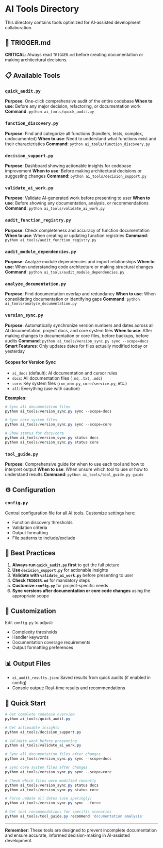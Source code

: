 # AI Tools Directory

This directory contains tools optimized for AI-assisted development collaboration.

## 🚨 TRIGGER.md
**CRITICAL**: Always read `TRIGGER.md` before creating documentation or making architectural decisions.

## 📋 Available Tools

### `quick_audit.py`
**Purpose**: One-click comprehensive audit of the entire codebase
**When to use**: Before any major decision, refactoring, or documentation work
**Command**: `python ai_tools/quick_audit.py`

### `function_discovery.py`
**Purpose**: Find and categorize all functions (handlers, tests, complex, undocumented)
**When to use**: Need to understand what functions exist and their characteristics
**Command**: `python ai_tools/function_discovery.py`

### `decision_support.py`
**Purpose**: Dashboard showing actionable insights for codebase improvement
**When to use**: Before making architectural decisions or suggesting changes
**Command**: `python ai_tools/decision_support.py`

### `validate_ai_work.py`
**Purpose**: Validate AI-generated work before presenting to user
**When to use**: Before showing any documentation, analysis, or recommendations
**Command**: `python ai_tools/validate_ai_work.py`

### `audit_function_registry.py`
**Purpose**: Check completeness and accuracy of function documentation
**When to use**: When creating or updating function registries
**Command**: `python ai_tools/audit_function_registry.py`

### `audit_module_dependencies.py`
**Purpose**: Analyze module dependencies and import relationships
**When to use**: When understanding code architecture or making structural changes
**Command**: `python ai_tools/audit_module_dependencies.py`

### `analyze_documentation.py`
**Purpose**: Find documentation overlap and redundancy
**When to use**: When consolidating documentation or identifying gaps
**Command**: `python ai_tools/analyze_documentation.py`

### `version_sync.py`
**Purpose**: Automatically synchronize version numbers and dates across all AI documentation, project docs, and core system files
**When to use**: After making changes to documentation or core files, before backups, before audits
**Command**: `python ai_tools/version_sync.py sync --scope=docs`
**Smart Features**: Only updates dates for files actually modified today or yesterday

#### **Scopes for Version Sync**
- `ai_docs` (default): AI documentation and cursor rules
- `docs`: All documentation files (`.md`, `.txt`, `.mdc`)
- `core`: Key system files (`run_mhm.py`, `core/service.py`, etc.)
- `all`: Everything (use with caution)

**Examples:**
```powershell
# Sync all documentation files
python ai_tools/version_sync.py sync --scope=docs

# Sync core system files
python ai_tools/version_sync.py sync --scope=core

# Show status for docs/core
python ai_tools/version_sync.py status docs
python ai_tools/version_sync.py status core
```

### `tool_guide.py`
**Purpose**: Comprehensive guide for when to use each tool and how to interpret output
**When to use**: When unsure which tool to use or how to understand results
**Command**: `python ai_tools/tool_guide.py guide`

## ⚙️ Configuration

### `config.py`
Central configuration file for all AI tools. Customize settings here:
- Function discovery thresholds
- Validation criteria
- Output formatting
- File patterns to include/exclude

## 🎯 Best Practices

1. **Always run `quick_audit.py` first** to get the full picture
2. **Use `decision_support.py`** for actionable insights
3. **Validate with `validate_ai_work.py`** before presenting to user
4. **Check `TRIGGER.md`** for mandatory steps
5. **Customize `config.py`** for project-specific needs
6. **Sync versions after documentation or core code changes** using the appropriate scope

## 🔧 Customization

Edit `config.py` to adjust:
- Complexity thresholds
- Handler keywords
- Documentation coverage requirements
- Output formatting preferences

## 📊 Output Files

- `ai_audit_results.json`: Saved results from quick audits (if enabled in config)
- Console output: Real-time results and recommendations

## 🚀 Quick Start

```powershell
# Get complete codebase overview
python ai_tools/quick_audit.py

# Get actionable insights
python ai_tools/decision_support.py

# Validate work before presenting
python ai_tools/validate_ai_work.py

# Sync all documentation files after changes
python ai_tools/version_sync.py sync --scope=docs

# Sync core system files after changes
python ai_tools/version_sync.py sync --scope=core

# Check which files were modified recently
python ai_tools/version_sync.py status docs
python ai_tools/version_sync.py status core

# Force update all dates (use sparingly)
python ai_tools/version_sync.py sync --force

# Get tool recommendations for specific scenarios
python ai_tools/tool_guide.py recommend 'documentation analysis'
```

---

**Remember**: These tools are designed to prevent incomplete documentation and ensure accurate, informed decision-making in AI-assisted development. 